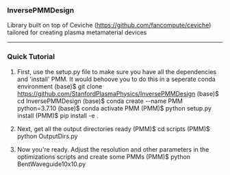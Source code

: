 ### InversePMMDesign

Library built on top of Ceviche (https://github.com/fancompute/ceviche) tailored for creating plasma metamaterial devices
_____

### Quick Tutorial

1. First, use the setup.py file to make sure you have all the dependencies and 'install' PMM. It would behoove you to do this in a seperate conda environment
    (base)$ git clone https://github.com/StanfordPlasmaPhysics/InversePMMDesign
    (base)$ cd InversePMMDesign
    (base)$ conda create --name PMM python=3.7.10
    (base)$ conda activate PMM
    (PMM)$  python setup.py install
    (PMM)$  pip install -e .

2. Next, get all the output directories ready
    (PMM)$ cd scripts
    (PMM)$ python OutputDirs.py

3. Now you're ready. Adjust the resolution and other parameters in the optimizations scripts and create some PMMs
    (PMM)$ python BentWaveguide10x10.py
